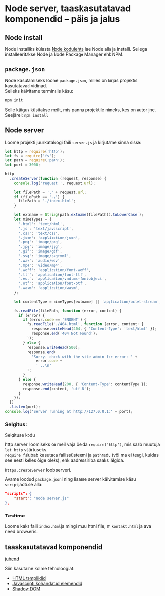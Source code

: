 # Node server, taaskasutatavad komponendid – päis ja jalus

## Node install

Node installiks külasta [Node kodulehte](https://nodejs.org/en/) lae Node alla ja installi.
Sellega installeeritakse Node ja Node Package Manager ehk NPM.

## `package.json`

Node kasutamiseks loome `package.json`, milles on kirjas projektis kasutatavad vidinad.  
Selleks käivitame terminalis käsu:

```bash
npm init
```

Selle käigus küsitakse meilt, mis panna projektile nimeks, kes on autor jne.  
Seejärel: `npm install`

## Node server

Loome projekti juurkataloogi faili `server.js` ja kirjutame sinna sisse:

```javascript
let http = require('http');
let fs = require('fs');
let path = require('path');
let port = 3000;

http
  .createServer(function (request, response) {
    console.log('request ', request.url);

    let filePath = '.' + request.url;
    if (filePath == './') {
      filePath = './index.html';
    }

    let extname = String(path.extname(filePath)).toLowerCase();
    let mimeTypes = {
      '.html': 'text/html',
      '.js': 'text/javascript',
      '.css': 'text/css',
      '.json': 'application/json',
      '.png': 'image/png',
      '.jpg': 'image/jpg',
      '.gif': 'image/gif',
      '.svg': 'image/svg+xml',
      '.wav': 'audio/wav',
      '.mp4': 'video/mp4',
      '.woff': 'application/font-woff',
      '.ttf': 'application/font-ttf',
      '.eot': 'application/vnd.ms-fontobject',
      '.otf': 'application/font-otf',
      '.wasm': 'application/wasm',
    };

    let contentType = mimeTypes[extname] || 'application/octet-stream';

    fs.readFile(filePath, function (error, content) {
      if (error) {
        if (error.code == 'ENOENT') {
          fs.readFile('./404.html', function (error, content) {
            response.writeHead(404, { 'Content-Type': 'text/html' });
            response.end('404 Not Found');
          });
        } else {
          response.writeHead(500);
          response.end(
            'Sorry, check with the site admin for error: ' +
              error.code +
              ' ..\n'
          );
        }
      } else {
        response.writeHead(200, { 'Content-Type': contentType });
        response.end(content, 'utf-8');
      }
    });
  })
  .listen(port);
console.log('Server running at http://127.0.0.1:' + port);
```

### Selgitus:

[Selgituse kodu](https://developer.mozilla.org/en-US/docs/Learn/Server-side/Node_server_without_framework)

http serveri loomiseks on meil vaja öelda `require('http')`, mis saab muutuja `let http` väärtuseks.  
`require fs`lubab kasutada failissüsteemi ja `path`radu (või ma ei teagi, kuidas see eesti kelles õige oleks), ehk aadressiriba saaks jälgida.

`https.createServer` loob serveri.

Avame loodud `package.json`i ning lisame server käivitamise käsu `script`jaotuse alla:

```json
"scripts": {
    "start": "node server.js"
},
```

### Testime

Loome kaks faili `index.html`ja mingi muu html file, nt `kontakt.html` ja ava need browseris.

## taaskasutatavad komponendid

[juhend](https://www.freecodecamp.org/news/reusable-html-components-how-to-reuse-a-header-and-footer-on-a-website/)

Siin kasutame kolme tehnoloogiat:

- [HTML templiidid](https://developer.mozilla.org/en-US/docs/Web/Web_Components/Using_templates_and_slots)
- [Javascripti kohandatud elemendid](https://developer.mozilla.org/en-US/docs/Web/Web_Components/Using_custom_elements)
- [Shadow DOM](https://developer.mozilla.org/en-US/docs/Web/Web_Components/Using_shadow_DOM)
